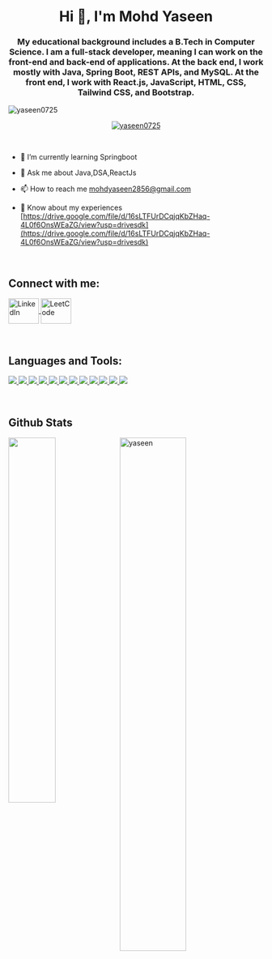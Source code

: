 <h1 align="center">Hi 👋, I'm Mohd Yaseen</h1>
<h3 align="center">My educational background includes a B.Tech in Computer Science. I am a full-stack developer, meaning I can work on the front-end and back-end of applications. At the back end, I work mostly with Java, Spring Boot, REST APIs, and MySQL. At the front end, I work with React.js, JavaScript, HTML, CSS, Tailwind CSS, and Bootstrap.</h3>

<p align="left"> <img src="https://komarev.com/ghpvc/?username=yaseen0725&label=Profile%20views&color=0e75b6&style=flat" alt="yaseen0725" /> </p>
<p align="center"> 
  <a href="https://github.com/ryo-ma/github-profile-trophy">
    <img src="https://github-profile-trophy.vercel.app/?username=yaseen0725&margin-w=12" alt="yaseen0725" />
  </a> 
</p>
</br>

- 🌱 I’m currently learning Springboot

- 💬 Ask me about Java,DSA,ReactJs

- 📫 How to reach me mohdyaseen2856@gmail.com

- 📄 Know about my experiences [https://drive.google.com/file/d/16sLTFUrDCqjqKbZHaq-4L0f6OnsWEaZG/view?usp=drivesdk](https://drive.google.com/file/d/16sLTFUrDCqjqKbZHaq-4L0f6OnsWEaZG/view?usp=drivesdk)
</br>
<h2 align="left">Connect with me:</h2>
<p align="left">
  <a href="https://www.linkedin.com/in/mohd-yaseen18/" target="_blank">
    <img align="center" src="https://raw.githubusercontent.com/rahuldkjain/github-profile-readme-generator/master/src/images/icons/Social/linked-in-alt.svg" 
    alt="LinkedIn" height="50" width="60"/>
  </a>
  <a href="https://leetcode.com/mohd_yaseen18/" target="_blank">
    <img align="center" src="https://raw.githubusercontent.com/rahuldkjain/github-profile-readme-generator/master/src/images/icons/Social/leet-code.svg" 
    alt="LeetCode" height="50" width="60"/>
  </a>
</p>
</br>
<h2 align="left">Languages and Tools:</h2>
<p align="left">  
<a href="https://github.com/Yaseen0725/readme-components">
<img  src="https://readme-components.vercel.app/api?component=logo&fill=black&logo=Java&svgfill=8ed5fa">
</a>
<a href="https://github.com/Yaseen0725/readme-components">
 <img  src="https://readme-components.vercel.app/api?component=logo&fill=black&logo=spring&svgfill=659b60">
</a>
<a href="https://github.com/Yaseen0725/readme-components">
<img  src="https://readme-components.vercel.app/api?component=logo&fill=black&logo=mysql&svgfill=cd6799">
</a>
<a href="https://github.com/Yaseen0725/readme-components">
<img  src="https://readme-components.vercel.app/api?component=logo&fill=black&logo=Postman&svgfill=df5c43">  
</a>
<a href="https://github.com/Yaseen0725/readme-components">
 <img  src="https://readme-components.vercel.app/api?component=logo&fill=black&logo=git&svgfill=659b60">
</a>
<a href="https://github.com/Yaseen0725/readme-components">
<img  src="https://readme-components.vercel.app/api?component=logo&fill=black&logo=github&svgfill=df5c43">  
</a>
<a href="https://github.com/Yaseen0725/readme-components">
 <img  src="https://readme-components.vercel.app/api?component=logo&fill=black&logo=html5&animation=spin&svgfill=15d8fe">  
</a>
<a href="https://github.com/Yaseen0725/readme-components">
<img  src="https://readme-components.vercel.app/api?component=logo&fill=black&logo=css3&svgfill=2d79c7">
</a>
<a href="https://github.com/Yaseen0725/readme-components">
<img  src="https://readme-components.vercel.app/api?component=logo&fill=black&logo=javaScript&svgfill=2d79c7">
</a>
<a href="https://github.com/Yaseen0725/readme-components">
 <img  src="https://readme-components.vercel.app/api?component=logo&fill=black&logo=react&animation=spin&svgfill=15d8fe">  
</a>
<a href="https://github.com/Yaseen0725/readme-components">
<img  src="https://readme-components.vercel.app/api?component=logo&fill=black&logo=tailwindcss&svgfill=8ed5fa">
</a>
<a href="https://github.com/Yaseen0725/readme-components">
 <img  src="https://readme-components.vercel.app/api?component=logo&fill=black&logo=bootstrap&animation=spin&svgfill=15d8fe">  
</a>
</p>
</br>
<h2> Github Stats </h2> 
<a href="https://github.com/Yaseen0725"><img align="left" width="43%" src="https://github-readme-stats.vercel.app/api/top-langs/?username=yaseen0725&layout=compact&theme=tokyonight" /></a>
<img width="51%" src="https://github-readme-streak-stats.herokuapp.com/?user=yaseen0725&theme=tokyonight" alt="yaseen" />
<br/>
